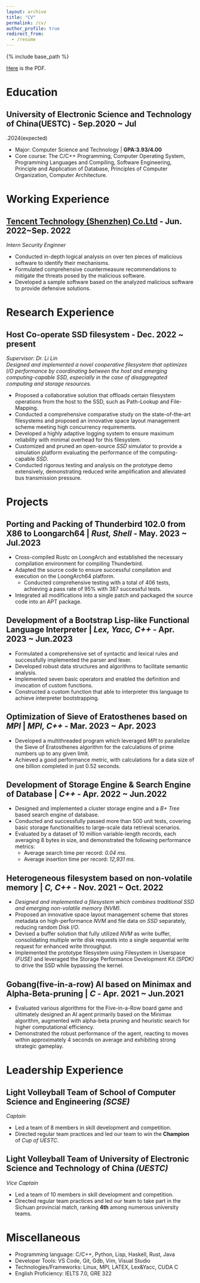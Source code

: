 ```yaml
---
layout: archive
title: "CV"
permalink: /cv/
author_profile: true
redirect_from:
  - /resume
---
```


{% include base_path %}


[Here](../files/resume.pdf) is the PDF.

# Education

## University of Electronic Science and Technology of China(UESTC) - Sep.2020 ~ Jul
.2024(expected)
* Major: Computer Science and Technology \| **GPA:3.93/4.00**
* Core course: The C/C++ Programming, Computer Operating System, Programming Languages and Compiling, Software Engineering, Principle and Application of Database, Principles of Computer Organization,  Computer Architecture.

# Working Experience

## [Tencent Technology (Shenzhen) Co.Ltd](https://www.tencent.com/en-us) - Jun. 2022~Sep. 2022


*Intern Security Enginner*
  * Conducted in-depth logical analysis on over ten pieces of malicious software to identify their mechanisms.
  * Formulated comprehensive countermeasure recommendations to mitigate the threats posed by the malicious software.
  * Developed a sample software based on the analyzed malicious software to provide defensive solutions.

# Research Experience

## Host Co-operate SSD filesystem - Dec. 2022 ~ present

*Supervisor: Dr. Li Lin* \
*Designed and implemented a novel cooperative filesystem that optimizes I/O performance by coordinating between the host and emerging computing-capable SSD, especially in the case of disaggregated computing and storage resources.*
* Proposed a collaborative solution that offloads certain filesystem operations from the host to the SSD, such as Path-Lookup and File-Mapping.
* Conducted a comprehensive comparative study on the state-of-the-art filesystems and proposed an innovative space layout management scheme meeting high concurrency requirements.
* Developed a highly adaptive logging system to ensure maximum reliability with minimal overhead for this filesystem.
* Customized and pruned an open-source *SSD* simulator to provide a simulation platform evaluating the performance of the computing-capable *SSD*.
* Conducted rigorous testing and analysis on the prototype demo extensively, demonstrating reduced write amplification and alleviated bus transmission pressure.


# Projects


## Porting and Packing of Thunderbird 102.0 from X86 to Loongarch64 \| *Rust, Shell* - May. 2023 ~ Jul.2023

* Cross-compiled Rustc on LoongArch and established the necessary compilation environment for compiling Thunderbird.
* Adapted the source code to ensure successful compilation and execution on the LoongArch64 platform.
  * Conducted comprehensive testing with a total of 406 tests, achieving a pass rate of 95\% with 387 successful tests.
* Integrated all modifications into a single patch and packaged the source code into an APT package.

## Development of a Bootstrap Lisp-like Functional Language Interpreter \| *Lex, Yacc, C++*  - Apr. 2023 ~ Jun.2023

* Formulated a comprehensive set of syntactic and lexical rules and successfully implemented the parser and lexer.
* Developed robust data structures and algorithms to facilitate semantic analysis.
* Implemented seven basic operators and enabled the definition and invocation of custom functions.
* Constructed a custom function that able to interpreter this language to achieve interpreter bootstrapping.

## Optimization of Sieve of Eratosthenes based on *MPI* \| *MPI, C++* - Mar. 2023 ~ Apr. 2023
* Developed a multithreaded program which leveraged *MPI* to parallelize the Sieve of Eratosthenes algorithm for the calculations of prime numbers up to any given limit.
* Achieved a good performance metric, with calculations for a data size of one billion completed in just 0.52 seconds.



## Development of Storage Engine & Search Engine of Database \| *C++* - Apr. 2022 ~ Jun.2022
* Designed and implemented a cluster storage engine and a *B+ Tree* based search engine of database.
* Conducted and successfully passed more than 500 unit tests, covering basic storage functionalities to large-scale data retrieval scenarios.
* Evaluated by a dataset of 10 million variable-length records, each averaging 8 bytes in size, and demonstrated the following performance metrics: 
  * Average search time per record: *0.04 ms*.
  * Average insertion time per record: *12,931 ms*.

## Heterogeneous filesystem based on non-volatile memory \| *C, C++* - Nov. 2021 ~ Oct. 2022
* *Designed and implemented a filesystem which combines traditional SSD and emerging non-volatile memory (NVM).*
* Proposed an innovative space layout management scheme that stores metadata on high-performance *NVM* and file data on *SSD* separately, reducing random Disk *I/O*.
* Devised a buffer solution that fully utilized *NVM* as write buffer, consolidating multiple write disk requests into a single sequential write request for enhanced write throughput.
* Implemented the prototype filesystem using Filesystem in Userspace *(FUSE)* and leveraged the Storage Performance Development Kit *(SPDK)* to drive the SSD while bypassing the kernel.

## Gobang(five-in-a-row) AI based on Minimax and Alpha-Beta-pruning \| *C* - Apr. 2021 ~ Jun.2021
* Evaluated various algorithms for the Five-in-a-Row board game and ultimately designed an AI agent primarily based on the Minimax algorithm, augmented with alpha-beta pruning and heuristic search for higher computational efficiency.
* Demonstrated the robust performance of the agent, reacting to moves within approximately 4 seconds on average and exhibiting strong strategic gameplay.


# Leadership Experience


## Light Volleyball Team of School of Computer Science and Engineering *(SCSE)*
*Captain*
* Led a team of 8 members in skill development and competition.
* Directed regular team practices and led our team to win the **Champion** of *Cup of UESTC*.


## Light Volleyball Team of University of Electronic Science and Technology of China *(UESTC)*
*Vice Captain*
* Led a team of 10 members in skill development and competition.
* Directed regular team practices and led our team to take part in the Sichuan provincial match, ranking **4th** among numerous university teams.

# Miscellaneous


* Programming language: C/C++, Python, Lisp, Haskell, Rust, Java
* Developer Tools: VS Code, Git, Gdb, Vim, Visual Studio
* Technologies/Frameworks: Linux, MPI, LATEX, Lex&Yacc, CUDA C
* English Proficiency: IELTS 7.0, GRE 322 
